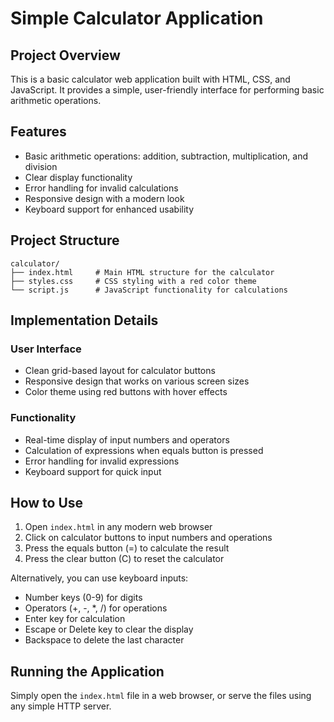 # Simple Calculator Application

## Project Overview
This is a basic calculator web application built with HTML, CSS, and JavaScript. It provides a simple, user-friendly interface for performing basic arithmetic operations.

## Features
- Basic arithmetic operations: addition, subtraction, multiplication, and division
- Clear display functionality
- Error handling for invalid calculations
- Responsive design with a modern look
- Keyboard support for enhanced usability

## Project Structure
```
calculator/
├── index.html     # Main HTML structure for the calculator
├── styles.css     # CSS styling with a red color theme
└── script.js      # JavaScript functionality for calculations
```

## Implementation Details

### User Interface
- Clean grid-based layout for calculator buttons
- Responsive design that works on various screen sizes
- Color theme using red buttons with hover effects

### Functionality
- Real-time display of input numbers and operators
- Calculation of expressions when equals button is pressed
- Error handling for invalid expressions
- Keyboard support for quick input

## How to Use
1. Open `index.html` in any modern web browser
2. Click on calculator buttons to input numbers and operations
3. Press the equals button (=) to calculate the result
4. Press the clear button (C) to reset the calculator

Alternatively, you can use keyboard inputs:
- Number keys (0-9) for digits
- Operators (+, -, *, /) for operations
- Enter key for calculation
- Escape or Delete key to clear the display
- Backspace to delete the last character

## Running the Application
Simply open the `index.html` file in a web browser, or serve the files using any simple HTTP server.
